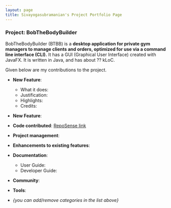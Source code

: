 ```yaml
---
layout: page
title: Sivayogasubramanian's Project Portfolio Page
---
```


### Project: BobTheBodyBuilder

BobTheBodyBuilder (BTBB) is a **desktop application for private gym managers to manage clients and orders, optimized for use via a command line interface (CLI).**
It has a GUI (Graphical User Interface) created with JavaFX. It is written in Java, and has about ?? kLoC.


Given below are my contributions to the project.

* **New Feature**:
    * What it does:
    * Justification:
    * Highlights:
    * Credits:

* **New Feature**:

* **Code contributed**: [RepoSense link]()

* **Project management**:

* **Enhancements to existing features**:

* **Documentation**:
    * User Guide:
    * Developer Guide:

* **Community**:

* **Tools**:

* _{you can add/remove categories in the list above}_
